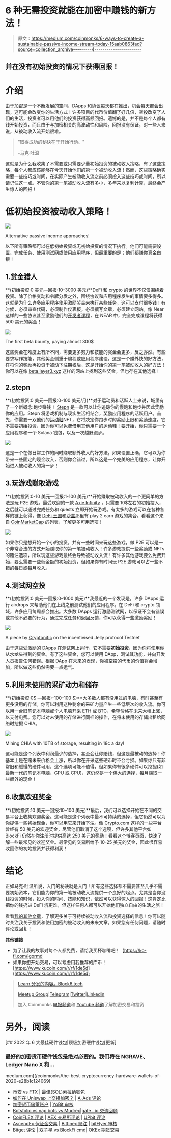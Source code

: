# 6 种无需投资就能在加密中赚钱的新方法！

> 原文：<https://medium.com/coinmonks/6-ways-to-create-a-sustainable-passive-income-stream-today-15aab0863fad?source=collection_archive---------4----------------------->

## 并在没有初始投资的情况下获得回报！

# 介绍

由于加密是一个不断发展的空间，DApps 和协议每天都在推出，机会每天都会出现，这可能会改变你的生活方式！许多项目的代币价值翻了好几倍，空投改变了人们的生活，投资者可以用他们的投资获得高额回报。遗憾的是，并不是每个人都有钱开始投资，而且由于与加密相关的高波动性和风险，回报没有保证，对一些人来说，从被动收入流开始很难。

> "取得成功的秘诀在于开始行动。"
> 
> -马克·吐温

这就是为什么我收集了不需要或只需要少量初始投资的被动收入策略，有了这些策略，每个人都应该能够在今天开始他们的第一个被动收入流！然而，这些策略确实需要一些技巧或时间，在实际产生被动收入流之前必须投入这些技巧或时间，所以请记住这一点。不管你的第一笔被动收入流有多小，多年来以复利计算，最终会产生惊人的回报！

# 低初始投资被动收入策略！

![](img/c659aba39f3e2913ccac44ce712d64a4.png)

Alternative passive income approaches!

以下所有策略都可以在低初始投资或无初始投资的情况下执行。他们可能需要设置、完成任务、使用测试网或使用应用程序，但最重要的是；他们都赚你真金白银！

## 1.赏金猎人

**(初始投资:0 美元—回报:10–3000 美元)**DeFi 和 crypto 的世界不仅仅围绕着投资。除了价格变动和令牌分发之外，围绕协议和应用程序发生的事情要多得多。这就是为什么许多应用程序使用激励奖金来执行某些任务，这可以支付很多钱！有时候，必须审查代码，必须制作仪表板，必须撰写文章，必须建立网站。像 Near 这样的一些协议甚至激励他们的[开发者课程](https://learnnear.club/courses/near-certified-developer/)，在 NEAR 中，完全完成课程将获得 500 美元的奖金！

![](img/73501e74952c17322c5a7f4af059cb2a.png)

The first beta bounty, paying almost 300$

这些奖金在难度上有所不同，需要更多努力和技能的奖金会更多，反之亦然。有些要求写作技能，其他奖金侧重于编程或应用程序建设。这是一个赚外快的好方法，在将你的奖励再投资于被动下注期权后，这是开始你的第一笔被动收入的好方法！你可以在像 [beta.layer3.xyz](https://beta.layer3.xyz/contests) 这样的网站上找到这些奖金，但也存在其他选择！

## 2.stepn

**(初始投资:0 美元—回报:0-100 美元/月)**对于运动员和活跃人士来说，城里有了一个新概念:跑步赚钱！ [Stepn](http://Stepn.com) 是一款可以让你追踪你的慢跑和跑步并因此奖励你的应用。Stepn 将游戏机制与现实生活相结合，奖励应用程序的活跃用户。首先，你需要一双他们的[运动鞋](https://stepn.com/howToPlay)NFT，它将决定你跑步时的奖励上限和奖励速度。它不需要初始投资，因为你可以免费借用其他用户的运动鞋！[要开始](https://stepn.com/howToPlay)，你只需要一个应用程序和一个 Solana 钱包，以及一次越野跑步。

![](img/2ca05c50d43d4e0d1726478adc8b65bc.png)

这是一个在做日常工作的同时赚取额外收入的好方法。如果设置正确，它可以为你带来一些固定的现金收入，否则你会错过，所以这是一个完美的应用程序，让你开始进入被动收入的第一步！

## 3.玩游戏赚取游戏

**(初始投资:0-10 美元—回报:1-100 美元)**开始赚取被动收入的一个更简单的方法是玩 P2E 游戏。最受欢迎的一款 [Axie Infinity](https://axieinfinity.com/) ，只需要 10$左右的初始投入，之后就可以通过完成任务和 quests 立即开始玩游戏。有太多的游戏可以在各种各样的链上获得，像 [DeFi 王国](https://defikingdoms.com/)和[沙盒](https://www.sandbox.game/en/)那里有 play 2 earn 游戏的集合。看看这个来自 [CoinMarketCap](https://coinmarketcap.com/alexandria/article/play2earn-best-blockchain-games-list) 的列表，了解更多可用选项！

![](img/935e6eb789389273b6174a793a078c46.png)

如果你只是想开始一个小的投资，并有一些时间来玩这些游戏，做 P2E 可以是一个非常合法的方式开始赚取你的第一笔被动收入！许多游戏提供一些奖励或 NFTs 的赌注选项，所以玩这些游戏最终会导致被动收入流！有许多其他游戏要么免费开始，要么需要一些低金额的初始投资，但如果你有时间玩 P2E 游戏可以占一些不错的每日或每月收入。

## 4.测试网空投

**(初始投资:0 美元—回报:0–1000 美元)**我最近的一个发现是，许多 DApps 运行 airdrops 来帮助他们在上线之前测试他们的应用程序。在 DeFi 和 crypto 领域，许多应用每周都会推出。大多数 DApps 运行激励测试网，以保证不会有错误或其他不必要的行为，通过完成任务和返回反馈，你可以获得一些激励奖励！

![](img/79ac913c3ed51276b0f94a7c935a5e51.png)

A piece by [Cryptonific](https://medium.com/u/2a395b1451e3?source=post_page-----15aab0863fad--------------------------------) on the incentivised Jelly protocol Testnet

由于这些受激励的 DApps 在测试网上运行，它不需要**初始投资**，因为你将使用你从水龙头得到的资金。有了这些资金，您可以使用 DApp，测试其功能，并向开发人员报告任何错误。根据 DApp 在未来的表现，你被空投的代币的价值将会增加，所以做这些仍然需要一点运气。

## 5.利用未使用的采矿动力和储存

**(初始投资:0$ —回报:-100–100 $)**大多数人都有没用过的电脑，有时甚至有更多没用的存储。你可以利用这种剩余的采矿力量产生一些低层次的收入流。你可以用一台旧笔记本电脑或个人电脑开采 ETH 或 BTC，希望价格在未来大幅上涨，以支付电费。您可以对未使用的存储进行同样的操作，在将未使用的存储出租给网络时挖掘 CHIA。

![](img/803bf5325a25770a74cb733d6312fcbe.png)

Mining CHIA with 10TB of storage, resulting in 18c a day!

这可能是这个列表中利润最少的选择，甚至会让你赔钱，但这是最被动的选择！你基本上是在赌未来价格会上涨，所以你在开采这些硬币时不会亏损。如果你只有非常旧和缓慢的硬件可用，这个选项可能不值得，但如果你有很多硬件可以挖掘(如最新一代的笔记本电脑，GPU 或 CPU)，这仍然是一个伟大的选择，每月赚取一些额外的现金！

## 6.收集欢迎奖金

**(初始投资:10 美元—回报:10–100 美元)**最后，我们可以选择开始在不同的交易平台上收集欢迎奖金。这可能是这个列表中最不可持续的选择，但它仍然可以为你提供一些初始现金，你可以用它来开始下注。像 Crypto.com 这样的一些平台曾经有 50 美元的欢迎奖金，尽管他们取消了这个选项，但许多其他平台如 BlockFi 仍然在你注册时提供高达 250 美元的奖励！看看[这个](https://www.hustlermoneyblog.com/bitcoin-cryptocurrency-promotions/)博客页面，快速了解一些最常见的欢迎奖金。最常见的交易所给予 10-25 美元的奖金，因此很容易收回你的初始投资并获得利润！

# 结论

正如马克·吐温所说，入门的秘诀就是入门！所有这些选择都不需要甚至几乎不需要初始资本，它们能为你的第一笔被动收入流提供一个良好的起点。尤其是当你没钱投资的时候，投入你的时间、技能和知识，依然可以获得惊人的回报！这肯定比把你的钱扔进 DeFi 坑更难，但这样任何人都可以开始他们独立自由的生活之旅！

看看[我的其他文章](/@Igor.MD)，了解更多关于可持续被动收入流和投资选择的信息！你可以随时关注我关于投资和使用加密的被动收入的未来文章。如果您有任何问题，请随时评论或回复！

**其他链接**

*   为了让我的故事对每个人都免费，请给我买杯咖啡吧！【https://ko-fi.com/igormd 
*   如果你想开始交易，可以考虑用我推荐的库币！[https://www.kucoin.com/r/rf/1de5d](https://www.kucoin.com/r/rf/1de5d)

> [Learn 分发的内容。Block6.tech](https://learn.block6.tech)
> 
> [Meetup Group](https://www.meetup.com/london-cryptocurrency-meetup-group/)|[Telegram](https://t.me/block6_tech)|[Twitter](https://twitter.com/block6_tech)|[Linkedin](https://www.linkedin.com/in/wisdom-oparaocha/)
> 
> 加入 Coinmonks [电报频道](https://t.me/coincodecap)和 [Youtube 频道](https://www.youtube.com/c/coinmonks/videos)了解加密交易和投资

# 另外，阅读

[](/coinmonks/the-best-cryptocurrency-hardware-wallets-of-2020-e28b1c124069) [## 2022 年 6 大最佳硬件钱包|顶级加密硬件钱包[更新]

### 最好的加密货币硬件钱包是绝对必要的。我们将在 NGRAVE、Ledger Nano X 和…

medium.com](/coinmonks/the-best-cryptocurrency-hardware-wallets-of-2020-e28b1c124069) 

*   [币安 vs FTX](https://coincodecap.com/binance-vs-ftx) | [最佳(SOL)索拉纳钱包](https://coincodecap.com/solana-wallets)
*   [如何在 Uniswap 上交换加密？](https://coincodecap.com/swap-crypto-on-uniswap) | [A-Ads 评论](https://coincodecap.com/a-ads-review)
*   [加密货币储蓄账户](/coinmonks/cryptocurrency-savings-accounts-be3bc0feffbf) | [YoBit 审核](/coinmonks/yobit-review-175464162c62)
*   [Botsfolio vs nap bots vs Mudrex](/coinmonks/botsfolio-vs-napbots-vs-mudrex-c81344970c02)|[gate . io 交流回顾](/coinmonks/gate-io-exchange-review-61bf87b7078f)
*   [CoinFLEX 评论](https://coincodecap.com/coinflex-review) | [AEX 交易所评论](https://coincodecap.com/aex-exchange-review) | [UPbit 评论](https://coincodecap.com/upbit-review)
*   [AscendEx 保证金交易](https://coincodecap.com/ascendex-margin-trading) | [Bitfinex 赌注](https://coincodecap.com/bitfinex-staking) | [bitFlyer 审核](https://coincodecap.com/bitflyer-review)
*   [Bitget 评论](https://coincodecap.com/bitget-review) | [双子星 vs BlockFi](https://coincodecap.com/gemini-vs-blockfi) cmd| [OKEx 期货交易](https://coincodecap.com/okex-futures-trading)
